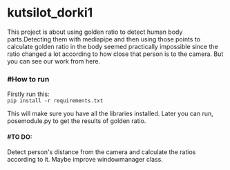 # kutsilot_dorki1

This project is about using golden ratio to detect human body parts.Detecting them with mediapipe and then using 
those points to calculate golden ratio in the body seemed practically impossible since the ratio changed a lot according to how close that person is to the camera.
But you can see our work from here.

<h3>#How to run</h3>
Firstly run this:

<code>
pip install -r requirements.txt
</code>

This will make sure you have all the libraries installed. 
Later you can run, posemodule.py to get the results of golden ratio.
<h4>#TO DO:</h4>
Detect person's distance from the camera and calculate the ratios according to it.
Maybe improve windowmanager class. 
